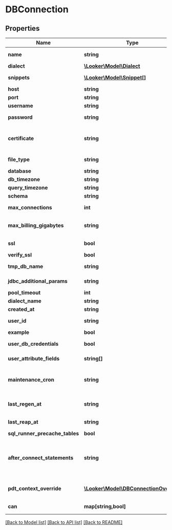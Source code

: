 # DBConnection

## Properties
Name | Type | Description | Notes
------------ | ------------- | ------------- | -------------
**name** | **string** | Name of the connection. Also used as the unique identifier | [optional] 
**dialect** | [**\Looker\Model\Dialect**](Dialect.md) | (Read-only) SQL Dialect details | [optional] 
**snippets** | [**\Looker\Model\Snippet[]**](Snippet.md) | SQL Runner snippets for this connection | [optional] 
**host** | **string** | Host name/address of server | [optional] 
**port** | **string** | Port number on server | [optional] 
**username** | **string** | Username for server authentication | [optional] 
**password** | **string** | (Write-Only) Password for server authentication | [optional] 
**certificate** | **string** | (Write-Only) Base64 encoded Certificate body for server authentication (when appropriate for dialect). | [optional] 
**file_type** | **string** | (Write-Only) Certificate keyfile type - .json or .p12 | [optional] 
**database** | **string** | Database name | [optional] 
**db_timezone** | **string** | Time zone of database | [optional] 
**query_timezone** | **string** | Timezone to use in queries | [optional] 
**schema** | **string** | Scheme name | [optional] 
**max_connections** | **int** | Maximum number of concurrent connection to use | [optional] 
**max_billing_gigabytes** | **string** | Maximum size of query in GBs (BigQuery only, can be a user_attribute name) | [optional] 
**ssl** | **bool** | Use SSL/TLS when connecting to server | [optional] 
**verify_ssl** | **bool** | Verify the SSL | [optional] 
**tmp_db_name** | **string** | Name of temporary database (if used) | [optional] 
**jdbc_additional_params** | **string** | Additional params to add to JDBC connection string | [optional] 
**pool_timeout** | **int** | Pool Timeout | [optional] 
**dialect_name** | **string** | (Read/Write) SQL Dialect name | [optional] 
**created_at** | **string** | Creation date for this connection | [optional] 
**user_id** | **string** | Id of user who last modified this connection configuration | [optional] 
**example** | **bool** | Is this an example connection | [optional] 
**user_db_credentials** | **bool** | (Limited access feature) Are per user db credentials enabled | [optional] 
**user_attribute_fields** | **string[]** | Fields whose values map to user attribute names | [optional] 
**maintenance_cron** | **string** | Cron string specifying when maintenance such as PDT trigger checks and drops should be performed | [optional] 
**last_regen_at** | **string** | Unix timestamp at start of last completed PDT trigger check process | [optional] 
**last_reap_at** | **string** | Unix timestamp at start of last completed PDT reap process | [optional] 
**sql_runner_precache_tables** | **bool** | Precache tables in the SQL Runner | [optional] 
**after_connect_statements** | **string** | SQL statements (semicolon separated) to issue after connecting to the database. Requires &#x60;custom_after_connect_statements&#x60; license feature | [optional] 
**pdt_context_override** | [**\Looker\Model\DBConnectionOverride**](DBConnectionOverride.md) | db_connection_override for this connection in the &#x60;pdt&#x60; maintenance context | [optional] 
**can** | **map[string,bool]** | Operations the current user is able to perform on this object | [optional] 

[[Back to Model list]](../README.md#documentation-for-models) [[Back to API list]](../README.md#documentation-for-api-endpoints) [[Back to README]](../README.md)



